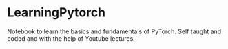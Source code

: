 # LearningPytorch
Notebook to learn the basics and fundamentals of PyTorch. Self taught and coded and with the help of Youtube lectures.
